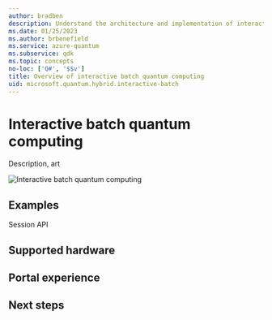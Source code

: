 ```yaml
---
author: bradben
description: Understand the architecture and implementation of interactive batch quantum computing.
ms.date: 01/25/2023
ms.author: brbenefield
ms.service: azure-quantum
ms.subservice: qdk
ms.topic: concepts
no-loc: ['Q#', '$$v']
title: Overview of interactive batch quantum computing
uid: microsoft.quantum.hybrid.interactive-batch
---
```


# Interactive batch quantum computing

Description, art

![Interactive batch quantum computing](~/media/hybrid/interactive-batch.png)

## Examples

Session API

## Supported hardware

## Portal experience

## Next steps



